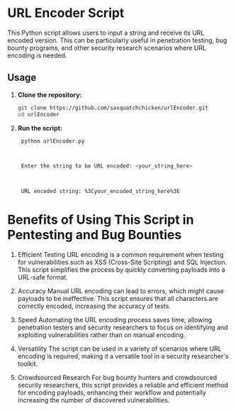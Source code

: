 # URL Encoder Script

This Python script allows users to input a string and receive its URL encoded version. This can be particularly useful in penetration testing, bug bounty programs, and other security research scenarios where URL encoding is needed.

## Usage

1. **Clone the repository:**

   ```bash
   git clone https://github.com/sasquatchchicken/urlEncoder.git
   cd urlEncoder

2. **Run the script:**
   ```bash
    python urlEncoder.py


   
    Enter the string to be URL encoded: <your_string_here>


   
    URL encoded string: %3Cyour_encoded_string_here%3E

# Benefits of Using This Script in Pentesting and Bug Bounties
1. Efficient Testing
URL encoding is a common requirement when testing for vulnerabilities such as XSS (Cross-Site Scripting) and SQL Injection. This script simplifies the process by quickly converting payloads into a URL-safe format.

2. Accuracy
Manual URL encoding can lead to errors, which might cause payloads to be ineffective. This script ensures that all characters are correctly encoded, increasing the accuracy of tests.

3. Speed
Automating the URL encoding process saves time, allowing penetration testers and security researchers to focus on identifying and exploiting vulnerabilities rather than on manual encoding.

4. Versatility
The script can be used in a variety of scenarios where URL encoding is required, making it a versatile tool in a security researcher's toolkit.

5. Crowdsourced Research
For bug bounty hunters and crowdsourced security researchers, this script provides a reliable and efficient method for encoding payloads, enhancing their workflow and potentially increasing the number of discovered vulnerabilities.

